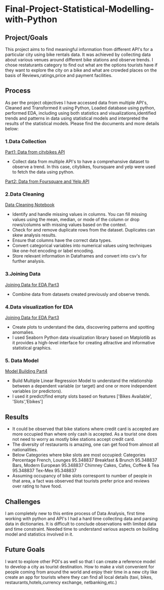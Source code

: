 # Final-Project-Statistical-Modelling-with-Python

## Project/Goals
This project aims to find meaningful information from different API's for a particular city using bike rentals data. It was achieved by collecting data about various venues around different bike stations and observe trends. I chose restaturants category to find out what are the options tourists have if they want to explore the city on a bike and what are crowded places on the basis of Reviews,ratings,price and payment facilities.

## Process
As per the project objectives I have accessed data from multiple API's, Cleaned and Transformed it using Python, Loaded database using python, performed EDA, including using both statistics and visualizations,identified trends and patterns in data using statistical models and interpreted the results of the statistical models. Please find the documents and more details below:

### 1.Data Collection 
<a href="./notebooks/Part1_city_bikes.ipynb" > Part1: Data from citybikes API </a>
- Collect data from multiple API's to have a comprehansive dataset to observe a trend. In this case, citybikes, foursquare and yelp were used to fetch the data using python.
  
<a href="./notebooks/Part2_yelp_foursquare_EDA.ipynb" > Part2: Data from Foursquare and Yelp API </a>

### 2.Data Cleaning
<a href="./notebooks/Data_cleaning.ipynb" > Data Cleaning Notebook </a>
- Identify and handle missing values in columns. You can fill missing values using the mean, median, or mode of the column or drop rows/columns with missing values based on the context.
- Check for and remove duplicate rows from the dataset. Duplicates can skew analysis results.
- Ensure that columns have the correct data types.
- Convert categorical variables into numerical values using techniques like one-hot encoding or label encoding.
- Store relevant information in Dataframes and convert into csv's for further analysis.

### 3.Joining Data
<a href="./notebooks/Part3_joining_data.ipynb" > Joining Data for EDA Part3 </a>
- Combine data from datasets created previously and observe trends.

### 4.Data visualization for EDA
<a href="./notebooks/Part3_joining_data.ipynb" > Joining Data for EDA Part3 </a>
- Create plots to understand the data, discovering patterns and spotting anomalies.
- I used Seaborn Python data visualization library based on Matplotlib as it provides a high-level interface for creating attractive and informative statistical graphics.

### 5. Data Model
<a href="./notebooks/Part4_model_building.ipynb" > Model Building Part4 </a>
- Build Multiple Linear Regression Model to understand the relationship between a dependent variable (or target) and one or more independent variables (or predictors).
- I used it predict/find empty slots based on features ['Bikes Available', 'Slots','Ebikes'] 

## Results
- It could be observed that bike stations where credit card is accepted are more occupied than where only cash is accepted. As a tourist one does not need to worry as mostly bike stations accept credit card.
- The diversity of restaurants is amazing, one can get food from almost all nationalities.
- Below Categories where bike slots are most occupied:
Categories                            Percentage
French, Lounges                       95.348837
Breakfast & Brunch                    95.348837
Bars, Modern European                 95.348837
Chimney Cakes, Cafes, Coffee & Tea    95.348837
Tex-Mex                               95.348837
- Assuming occupancy of bike slots correspont to number of people in that area, a fact was observed that tourists prefer price and reviews over rating to have food.

## Challenges 
I am completely new to this entire process of Data Analysis, first time working with python and API's I had a hard time collecting data and parsing data in dictionaries. It is difficult to conclude observations with limited data and time constraint.
Needed time to understand various aspects on building model and statistics involved in it.

## Future Goals
I want to explore other POI's as well so that I can create a reference model to develop a city as tourist destination. How to make a visit convenient for people coming from around the world and enjoy their time in a new city like create an app for tourists where they can find all local details (taxi, bikes, restaurants,hotels,currency exchange, netbanking,etc.)
